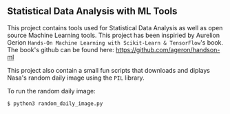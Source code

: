 ## Statistical Data Analysis with ML Tools

This project contains tools used for Statistical Data Analysis as well as open source Machine Learning tools.
This project has been inspiried by Aurelion Gerion `Hands-On Machine Learning with Scikit-Learn & TensorFlow`'s book. The book's github can be found here: https://github.com/ageron/handson-ml

This project also contain a small fun scripts that downloads and diplays Nasa's random daily image using the `PIL` library.

To run the random daily image:
```
$ python3 random_daily_image.py
```
